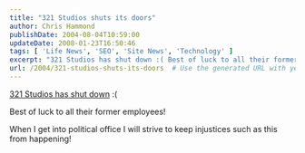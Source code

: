 ```yaml
---
title: "321 Studios shuts its doors"
author: Chris Hammond
publishDate: 2004-08-04T10:59:00
updateDate: 2008-01-23T16:50:46
tags: [ 'Life News', 'SEO', 'Site News', 'Technology' ]
excerpt: "321 Studios has shut down :( Best of luck to all their former employees! When I get into political office I will strive to keep injustices such as this from..."
url: /2004/321-studios-shuts-its-doors  # Use the generated URL with year
---
```

<P><A href="https://www.321studios.com">321 Studios has shut down</A> :(</P> <P>Best of luck to all their former employees!</P> <P>When I get into political office I will strive to keep injustices such as this from happening!<BR></P>
